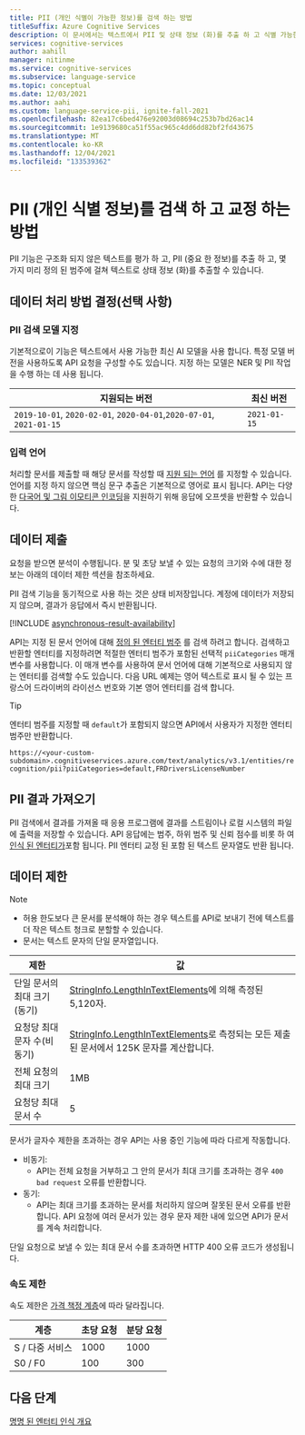 ```yaml
---
title: PII (개인 식별이 가능한 정보)를 검색 하는 방법
titleSuffix: Azure Cognitive Services
description: 이 문서에서는 텍스트에서 PII 및 상태 정보 (화)를 추출 하 고 식별 가능한 정보를 검색 하는 방법을 보여 줍니다.
services: cognitive-services
author: aahill
manager: nitinme
ms.service: cognitive-services
ms.subservice: language-service
ms.topic: conceptual
ms.date: 12/03/2021
ms.author: aahi
ms.custom: language-service-pii, ignite-fall-2021
ms.openlocfilehash: 82ea17c6bed476e92003d08694c253b7bd26ac14
ms.sourcegitcommit: 1e9139680ca51f55ac965c4dd6dd82bf2fd43675
ms.translationtype: MT
ms.contentlocale: ko-KR
ms.lasthandoff: 12/04/2021
ms.locfileid: "133539362"
---
```

# <a name="how-to-detect-and-redact-personally-identifying-information-pii"></a>PII (개인 식별 정보)를 검색 하 고 교정 하는 방법

PII 기능은 구조화 되지 않은 텍스트를 평가 하 고, PII (중요 한 정보)를 추출 하 고, 몇 가지 미리 정의 된 범주에 걸쳐 텍스트로 상태 정보 (화)를 추출할 수 있습니다.

## <a name="determine-how-to-process-the-data-optional"></a>데이터 처리 방법 결정(선택 사항)

### <a name="specify-the-pii-detection-model"></a>PII 검색 모델 지정

기본적으로이 기능은 텍스트에서 사용 가능한 최신 AI 모델을 사용 합니다. 특정 모델 버전을 사용하도록 API 요청을 구성할 수도 있습니다. 지정 하는 모델은 NER 및 PII 작업을 수행 하는 데 사용 됩니다.

| 지원되는 버전 | 최신 버전 |
|--|--|
| `2019-10-01`, `2020-02-01`, `2020-04-01`,`2020-07-01`, `2021-01-15`  | `2021-01-15`   |

### <a name="input-languages"></a>입력 언어

처리할 문서를 제출할 때 해당 문서를 작성할 때 [지원 되는 언어](language-support.md) 를 지정할 수 있습니다. 언어를 지정 하지 않으면 핵심 문구 추출은 기본적으로 영어로 표시 됩니다. API는 다양한 [다국어 및 그림 이모티콘 인코딩](../concepts/multilingual-emoji-support.md)을 지원하기 위해 응답에 오프셋을 반환할 수 있습니다. 

## <a name="submitting-data"></a>데이터 제출

요청을 받으면 분석이 수행됩니다. 분 및 초당 보낼 수 있는 요청의 크기와 수에 대한 정보는 아래의 데이터 제한 섹션을 참조하세요.

PII 검색 기능을 동기적으로 사용 하는 것은 상태 비저장입니다. 계정에 데이터가 저장되지 않으며, 결과가 응답에서 즉시 반환됩니다.

[!INCLUDE [asynchronous-result-availability](../includes/async-result-availability.md)]

API는 지정 된 문서 언어에 대해 [정의 된 엔터티 범주](concepts/entity-categories.md) 를 검색 하려고 합니다. 검색하고 반환할 엔터티를 지정하려면 적절한 엔터티 범주가 포함된 선택적 `piiCategories` 매개 변수를 사용합니다. 이 매개 변수를 사용하여 문서 언어에 대해 기본적으로 사용되지 않는 엔터티를 검색할 수도 있습니다. 다음 URL 예제는 영어 텍스트로 표시 될 수 있는 프랑스어 드라이버의 라이선스 번호와 기본 영어 엔터티를 검색 합니다.

> [!TIP]
> 엔터티 범주를 지정할 때 `default`가 포함되지 않으면 API에서 사용자가 지정한 엔터티 범주만 반환합니다.

`https://<your-custom-subdomain>.cognitiveservices.azure.com/text/analytics/v3.1/entities/recognition/pii?piiCategories=default,FRDriversLicenseNumber`

## <a name="getting-pii-results"></a>PII 결과 가져오기

PII 검색에서 결과를 가져올 때 응용 프로그램에 결과를 스트림이나 로컬 시스템의 파일에 출력을 저장할 수 있습니다. API 응답에는 범주, 하위 범주 및 신뢰 점수를 비롯 하 여 [인식 된 엔터티가](concepts/entity-categories.md)포함 됩니다. PII 엔터티 교정 된 포함 된 텍스트 문자열도 반환 됩니다.

## <a name="data-limits"></a>데이터 제한

> [!NOTE]
> * 허용 한도보다 큰 문서를 분석해야 하는 경우 텍스트를 API로 보내기 전에 텍스트를 더 작은 텍스트 청크로 분할할 수 있습니다. 
> * 문서는 텍스트 문자의 단일 문자열입니다.  

| 제한 | 값 |
|------------------------|---------------|
| 단일 문서의 최대 크기(동기) | [StringInfo.LengthInTextElements](/dotnet/api/system.globalization.stringinfo.lengthintextelements)에 의해 측정된 5,120자.  |
| 요청당 최대 문자 수(비동기)  | [StringInfo.LengthInTextElements](/dotnet/api/system.globalization.stringinfo.lengthintextelements)로 측정되는 모든 제출된 문서에서 125K 문자를 계산합니다.  |
| 전체 요청의 최대 크기 | 1MB |
| 요청당 최대 문서 수 | 5 |

문서가 글자수 제한을 초과하는 경우 API는 사용 중인 기능에 따라 다르게 작동합니다.

* 비동기:
  * API는 전체 요청을 거부하고 그 안의 문서가 최대 크기를 초과하는 경우 `400 bad request` 오류를 반환합니다.
* 동기:  
  * API는 최대 크기를 초과하는 문서를 처리하지 않으며 잘못된 문서 오류를 반환합니다. API 요청에 여러 문서가 있는 경우 문자 제한 내에 있으면 API가 문서를 계속 처리합니다.

단일 요청으로 보낼 수 있는 최대 문서 수를 초과하면 HTTP 400 오류 코드가 생성됩니다.

### <a name="rate-limits"></a>속도 제한

속도 제한은 [가격 책정 계층](https://aka.ms/unifiedLanguagePricing)에 따라 달라집니다.

| 계층          | 초당 요청 | 분당 요청 |
|---------------|---------------------|---------------------|
| S / 다중 서비스 | 1000                | 1000                |
| S0 / F0         | 100                 | 300                 |

## <a name="next-steps"></a>다음 단계

[명명 된 엔터티 인식 개요](overview.md)
